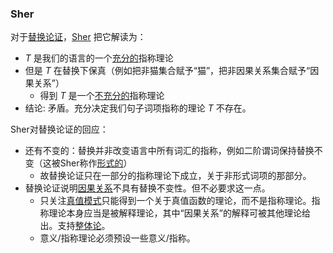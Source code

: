 ### Sher

对于[替换论证](a "PERM")，[Sher](a "2015, The model-theoretic argument: from
skepticism to a new understanding") 把它解读为：
- $T$ 是我们的语言的一个[充分的](a "adequate")指称理论
- 但是 $T$ 在替换下保真（例如把非猫集合赋予“猫”，把非因果关系集合赋予“因果关系”）
  - 得到 $T$ 是一个[不充分的](a "inadequate")指称理论
- 结论: 矛盾。充分决定我们句子词项指称的理论 $T$ 不存在。

Sher对替换论证的回应：
- 还有不变的：替换并非改变语言中所有词汇的指称，例如二阶谓词保持替换不变（这被Sher称作[形式的](a "formal")）
  - 故替换论证只在一部分的指称理论下成立，关于非形式词项的那部分。 
- 替换论证说明[因果关系](a "causal relation")不具有替换不变性。但不必要求这一点。
  - 只关注[真值模式](a "patterns of truth values")只能得到一个关于真值函数的理论，而不是指称理论。指称理论本身应当是被解释理论，其中“因果关系”的解释可被其他理论给出。支持[整体论](a "holist")。
  - 意义/指称理论必须预设一些意义/指称。

